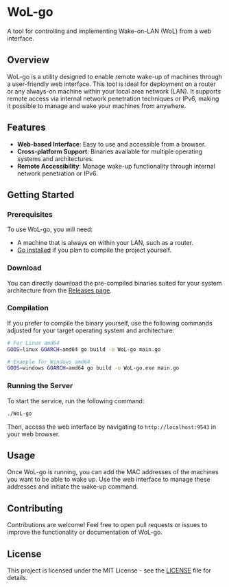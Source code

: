 # WoL-go
A tool for controlling and implementing Wake-on-LAN (WoL) from a web interface.

## Overview
WoL-go is a utility designed to enable remote wake-up of machines through a user-friendly web interface. This tool is ideal for deployment on a router or any always-on machine within your local area network (LAN). It supports remote access via internal network penetration techniques or IPv6, making it possible to manage and wake your machines from anywhere.

## Features
- **Web-based Interface**: Easy to use and accessible from a browser.
- **Cross-platform Support**: Binaries available for multiple operating systems and architectures.
- **Remote Accessibility**: Manage wake-up functionality through internal network penetration or IPv6.

## Getting Started

### Prerequisites
To use WoL-go, you will need:
- A machine that is always on within your LAN, such as a router.
- [Go installed](https://golang.org/dl/) if you plan to compile the project yourself.

### Download
You can directly download the pre-compiled binaries suited for your system architecture from the [Releases page](https://github.com/yourusername/WoL-go/releases).

### Compilation
If you prefer to compile the binary yourself, use the following commands adjusted for your target operating system and architecture:

```bash
# For Linux amd64
GOOS=linux GOARCH=amd64 go build -o WoL-go main.go

# Example for Windows amd64
GOOS=windows GOARCH=amd64 go build -o WoL-go.exe main.go
```

### Running the Server
To start the service, run the following command:

```bash
./WoL-go
```

Then, access the web interface by navigating to `http://localhost:9543` in your web browser.

## Usage
Once WoL-go is running, you can add the MAC addresses of the machines you want to be able to wake up. Use the web interface to manage these addresses and initiate the wake-up command.

## Contributing
Contributions are welcome! Feel free to open pull requests or issues to improve the functionality or documentation of WoL-go.

## License
This project is licensed under the MIT License - see the [LICENSE](LICENSE) file for details.
